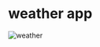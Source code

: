 # weather app

![weather](https://user-images.githubusercontent.com/15629056/81004986-ed21c880-8e55-11ea-9506-3adafc0b07bb.gif)

